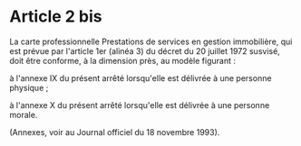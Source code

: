 # Article 2 bis

La carte professionnelle Prestations de services en gestion immobilière, qui est prévue par l'article 1er (alinéa 3) du décret du 20 juillet 1972 susvisé, doit être conforme, à la dimension près, au modèle figurant :

à l'annexe IX du présent arrêté lorsqu'elle est délivrée à une personne physique ;

à l'annexe X du présent arrêté lorsqu'elle est délivrée à une personne morale.

(Annexes, voir au Journal officiel du 18 novembre 1993).
